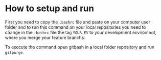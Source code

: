 <h1>How to setup and run</h1>

First you need to copy the `.bashrc` file and paste on your computer user folder and to run this command on your local repositories you need to change in the `.bashrc` file the tag `YOUR_EV` to your development enviroment, where you merge your feature branchs.


To execute the command open gitbash in a local folder repository and run `gitpurge`.
